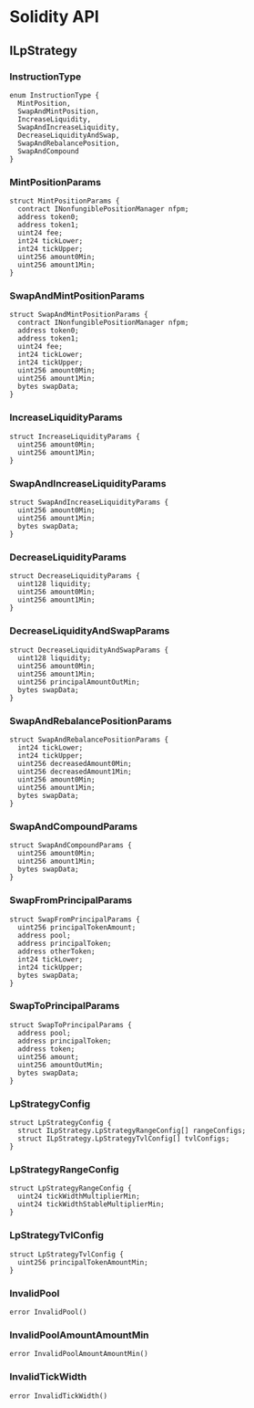 # Solidity API

## ILpStrategy

### InstructionType

```solidity
enum InstructionType {
  MintPosition,
  SwapAndMintPosition,
  IncreaseLiquidity,
  SwapAndIncreaseLiquidity,
  DecreaseLiquidityAndSwap,
  SwapAndRebalancePosition,
  SwapAndCompound
}
```

### MintPositionParams

```solidity
struct MintPositionParams {
  contract INonfungiblePositionManager nfpm;
  address token0;
  address token1;
  uint24 fee;
  int24 tickLower;
  int24 tickUpper;
  uint256 amount0Min;
  uint256 amount1Min;
}
```

### SwapAndMintPositionParams

```solidity
struct SwapAndMintPositionParams {
  contract INonfungiblePositionManager nfpm;
  address token0;
  address token1;
  uint24 fee;
  int24 tickLower;
  int24 tickUpper;
  uint256 amount0Min;
  uint256 amount1Min;
  bytes swapData;
}
```

### IncreaseLiquidityParams

```solidity
struct IncreaseLiquidityParams {
  uint256 amount0Min;
  uint256 amount1Min;
}
```

### SwapAndIncreaseLiquidityParams

```solidity
struct SwapAndIncreaseLiquidityParams {
  uint256 amount0Min;
  uint256 amount1Min;
  bytes swapData;
}
```

### DecreaseLiquidityParams

```solidity
struct DecreaseLiquidityParams {
  uint128 liquidity;
  uint256 amount0Min;
  uint256 amount1Min;
}
```

### DecreaseLiquidityAndSwapParams

```solidity
struct DecreaseLiquidityAndSwapParams {
  uint128 liquidity;
  uint256 amount0Min;
  uint256 amount1Min;
  uint256 principalAmountOutMin;
  bytes swapData;
}
```

### SwapAndRebalancePositionParams

```solidity
struct SwapAndRebalancePositionParams {
  int24 tickLower;
  int24 tickUpper;
  uint256 decreasedAmount0Min;
  uint256 decreasedAmount1Min;
  uint256 amount0Min;
  uint256 amount1Min;
  bytes swapData;
}
```

### SwapAndCompoundParams

```solidity
struct SwapAndCompoundParams {
  uint256 amount0Min;
  uint256 amount1Min;
  bytes swapData;
}
```

### SwapFromPrincipalParams

```solidity
struct SwapFromPrincipalParams {
  uint256 principalTokenAmount;
  address pool;
  address principalToken;
  address otherToken;
  int24 tickLower;
  int24 tickUpper;
  bytes swapData;
}
```

### SwapToPrincipalParams

```solidity
struct SwapToPrincipalParams {
  address pool;
  address principalToken;
  address token;
  uint256 amount;
  uint256 amountOutMin;
  bytes swapData;
}
```

### LpStrategyConfig

```solidity
struct LpStrategyConfig {
  struct ILpStrategy.LpStrategyRangeConfig[] rangeConfigs;
  struct ILpStrategy.LpStrategyTvlConfig[] tvlConfigs;
}
```

### LpStrategyRangeConfig

```solidity
struct LpStrategyRangeConfig {
  uint24 tickWidthMultiplierMin;
  uint24 tickWidthStableMultiplierMin;
}
```

### LpStrategyTvlConfig

```solidity
struct LpStrategyTvlConfig {
  uint256 principalTokenAmountMin;
}
```

### InvalidPool

```solidity
error InvalidPool()
```

### InvalidPoolAmountAmountMin

```solidity
error InvalidPoolAmountAmountMin()
```

### InvalidTickWidth

```solidity
error InvalidTickWidth()
```

